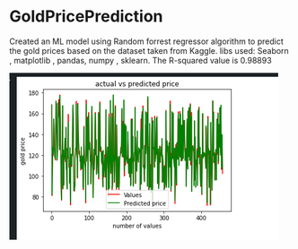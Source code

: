# GoldPricePrediction
Created an ML model using Random forrest regressor algorithm to predict the gold prices based on the dataset taken from Kaggle.
libs used: Seaborn , matplotlib , pandas, numpy , sklearn.
The R-squared value is 0.98893


![alt text](https://github.com/Snape-io/GoldPricePrediction/blob/master/gld.png?raw=true)
